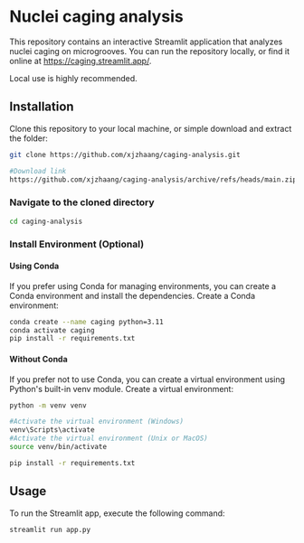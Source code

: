 # Nuclei caging analysis

This repository contains an interactive Streamlit application that analyzes nuclei caging on microgrooves.
You can run the repository locally, or find it online at https://caging.streamlit.app/.

Local use is highly recommended.

## Installation

Clone this repository to your local machine, or simple download and extract the folder:

```bash
git clone https://github.com/xjzhaang/caging-analysis.git

#Download link
https://github.com/xjzhaang/caging-analysis/archive/refs/heads/main.zip
```

### Navigate to the cloned directory
```bash
cd caging-analysis
```

### Install Environment (Optional)
#### Using Conda

If you prefer using Conda for managing environments, you can create a Conda environment and install the dependencies.
Create a Conda environment:

```bash
conda create --name caging python=3.11
conda activate caging
pip install -r requirements.txt
```

#### Without Conda

If you prefer not to use Conda, you can create a virtual environment using Python's built-in venv module.
Create a virtual environment:
```bash
python -m venv venv

#Activate the virtual environment (Windows)
venv\Scripts\activate  
#Activate the virtual environment (Unix or MacOS)
source venv/bin/activate

pip install -r requirements.txt
```


## Usage
To run the Streamlit app, execute the following command:
```bash
streamlit run app.py
```